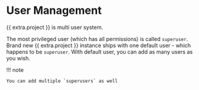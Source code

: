 # User Management


{{ extra.project }} is multi user system.

The most privileged user (which has all permissions) is called `superuser`.
Brand new {{ extra.project }} instance ships with one default user - which happens to be
`superuser`. With default user, you can add as many users as you wish.

!!! note

    You can add multiple `superusers` as well
